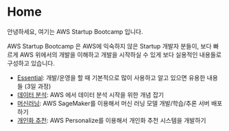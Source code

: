 # Home

안녕하세요, 여기는 AWS Startup Bootcamp 입니다.

AWS Startup Bootcamp 은 AWS에 익숙하지 않은 Startup 개발자 분들이, 보다 빠르게 AWS 위에서의 개발을 이해하고 개발을 시작하실 수 있게 보다 실용적인 내용들로 구성하고 있습니다.

* [Essential](developer-essential/developer-bootcamp.md): 개발/운영을 할 때 기본적으로 많이 사용하고 알고 있으면 유용한 내용들 (3일 과정)
* [데이터 분석](aws-ai-ml/analytics.md): AWS 에서 데이터 분석 시작을 위한 개념 잡기
* [머신러닝](ai-ml/): AWS SageMaker를 이용해서 머신 러닝 모델 개발/학습/추론 서버 배포하기
* [개인화 추천](ai-ml-and-personalization/personalized-recommendations.md): AWS Personalize를 이용해서 개인화 추천 시스템을 개발하기&#x20;

